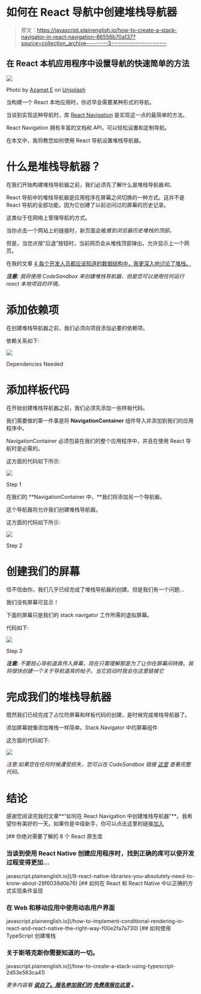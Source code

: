 # 如何在 React 导航中创建堆栈导航器

> 原文：<https://javascript.plainenglish.io/how-to-create-a-stack-navigator-in-react-navigation-66556b70a137?source=collection_archive---------3----------------------->

## 在 React 本机应用程序中设置导航的快速简单的方法

![](img/43693d609784b29b58ee9bf5f48a9beb.png)

Photo by [Azamat E](https://unsplash.com/@esen_aza?utm_source=medium&utm_medium=referral) on [Unsplash](https://unsplash.com?utm_source=medium&utm_medium=referral)

当构建一个 React 本地应用时，你迟早会需要某种形式的导航。

当谈到实现这种导航时，库 [React Navigation](https://reactnavigation.org/docs/hello-react-navigation) 是实现这一点的最简单的方法。

React Navigation 拥有丰富的文档和 API，可以轻松设置和定制导航。

在本文中，我将教您如何使用 React 导航设置堆栈导航器。

# 什么是堆栈导航器？

在我们开始构建堆栈导航器之前，我们必须先了解什么是堆栈导航器*和*。

React 导航中的堆栈导航器是应用程序在屏幕之间切换的一种方式。这并不是 React 导航的全部功能，因为它创建了以前访问过的屏幕的历史记录。

这类似于在网络上管理导航的方式。

当你点击一个网站上的链接时，新页面会被*推到浏览器历史堆栈的顶部。*

但是，当您点按“后退”按钮时，当前网页会从堆栈顶部弹出，允许显示上一个网页。

在我的文章 [4 每个开发人员都应该知道的数据结构中，我更深入地讨论了堆栈。](https://bookeraziz.medium.com/4-data-structures-every-developer-should-know-368d156ea384)

***注意:*** *我将使用 CodeSandbox 来创建堆栈导航器，但是您可以使用任何运行 react 本地项目的环境。*

# 添加依赖项

在创建堆栈导航器之前，我们必须向项目添加必要的依赖项。

依赖关系如下:

![](img/5a0851ad938c4e4af6c60b3133c2a4e4.png)

Dependencies Needed

# 添加样板代码

在开始创建堆栈导航器之前，我们必须先添加一些样板代码。

我们需要做的第一件事是将 **NavigationContainer** 组件导入并添加到我们的应用程序中。

NavigationContainer 必须包装在我们的整个应用程序中，并且在使用 React 导航时是必需的。

这方面的代码如下所示:

![](img/7dbb69fd737c63bb25a94a3c8914f11f.png)

Step 1

在我们的 **NavigationContainer 中，**我们将添加另一个导航器。

这个导航器将允许我们创建堆栈导航器。

这方面的代码如下所示:

![](img/3820349d458eb46cfd208a2d993a9788.png)

Step 2

# 创建我们的屏幕

信不信由你，我们几乎已经完成了堆栈导航器的创建。但是我们有一个问题…

我们没有屏幕可显示！

下面的屏幕只是我们的 stack navigator 工作所需的虚拟屏幕。

代码如下:

![](img/71456490ba3b20e7a9f10bfade224cef.png)

Step 3

***注意:*** *不要担心导航道具传入屏幕，现在只需理解那是为了让你在屏幕间转换。我将很快创建一个关于导航道具的帖子。当它启动时我会在这里链接它*

# 完成我们的堆栈导航器

既然我们已经完成了占位符屏幕和样板代码的创建，是时候完成堆栈导航器了。

添加屏幕就像添加堆栈一样简单。Stack.Navigator 中的屏幕组件

这方面的代码如下:

![](img/488b2398977d752ce7080162051430a8.png)

*注意:如果您在任何时候遭受损失，您可以在 CodeSandbox 链接* [*这里*](https://codesandbox.io/s/clever-sea-df865?file=/src/App.js) *查看完整代码。*

# 结论

感谢您阅读完我的文章**“如何在 React Navigation 中创建堆栈导航器”**。我希望你有美好的一天。如果你是中级新手，你可以点击这里的链接[加入](https://bookeraziz.medium.com/membership)

[](/8-react-native-libraries-you-absolutely-need-to-know-about-28f6038d0b76) [## 你绝对需要了解的 8 个 React 原生库

### 当谈到使用 React Native 创建应用程序时，找到正确的库可以使开发过程变得更加…

javascript.plainenglish.io](/8-react-native-libraries-you-absolutely-need-to-know-about-28f6038d0b76) [](/how-to-implement-conditional-rendering-in-react-and-react-native-the-right-way-f00e2fa7a730) [## 如何在 React 和 React Native 中以正确的方式实现条件呈现

### 在 Web 和移动应用中使用动态用户界面

javascript.plainenglish.io](/how-to-implement-conditional-rendering-in-react-and-react-native-the-right-way-f00e2fa7a730) [](/how-to-create-a-stack-using-typescript-2d53e563ca41) [## 如何使用 TypeScript 创建堆栈

### 关于斯塔克斯你需要知道的一切。

javascript.plainenglish.io](/how-to-create-a-stack-using-typescript-2d53e563ca41) 

*更多内容看* [***说白了。报名参加我们的***](http://plainenglish.io/) **[***免费周报在这里***](http://newsletter.plainenglish.io/) *。***